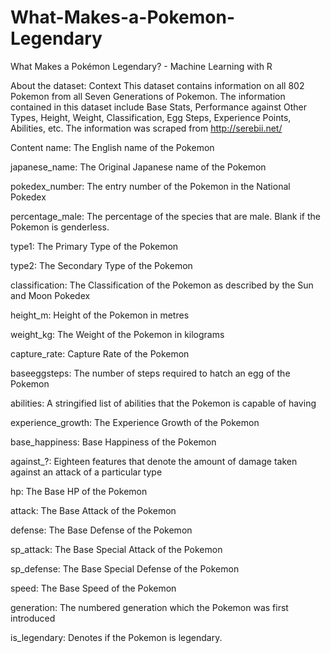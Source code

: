 # What-Makes-a-Pokemon-Legendary
What Makes a Pokémon Legendary? - Machine Learning with R

About the dataset: 
Context
This dataset contains information on all 802 Pokemon from all Seven Generations of Pokemon. The information contained in this dataset include Base Stats, Performance against Other Types, Height, Weight, Classification, Egg Steps, Experience Points, Abilities, etc. The information was scraped from http://serebii.net/

Content
name: The English name of the Pokemon

japanese_name: The Original Japanese name of the Pokemon

pokedex_number: The entry number of the Pokemon in the National Pokedex

percentage_male: The percentage of the species that are male. Blank if the Pokemon is genderless.

type1: The Primary Type of the Pokemon

type2: The Secondary Type of the Pokemon

classification: The Classification of the Pokemon as described by the Sun and Moon Pokedex

height_m: Height of the Pokemon in metres

weight_kg: The Weight of the Pokemon in kilograms

capture_rate: Capture Rate of the Pokemon

baseeggsteps: The number of steps required to hatch an egg of the Pokemon

abilities: A stringified list of abilities that the Pokemon is capable of having

experience_growth: The Experience Growth of the Pokemon

base_happiness: Base Happiness of the Pokemon

against_?: Eighteen features that denote the amount of damage taken against an attack of a particular type

hp: The Base HP of the Pokemon

attack: The Base Attack of the Pokemon

defense: The Base Defense of the Pokemon

sp_attack: The Base Special Attack of the Pokemon

sp_defense: The Base Special Defense of the Pokemon

speed: The Base Speed of the Pokemon

generation: The numbered generation which the Pokemon was first introduced

is_legendary: Denotes if the Pokemon is legendary.
